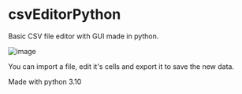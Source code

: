 # csvEditorPython
Basic CSV file editor with GUI made in python. <br>

![image](https://github.com/odavidsons/csvEditorPython/assets/122760540/b24a4316-1b05-433c-bc6e-6627f6ede0c7)

You can import a file, edit it's cells and export it to save the new data.

Made with python 3.10
